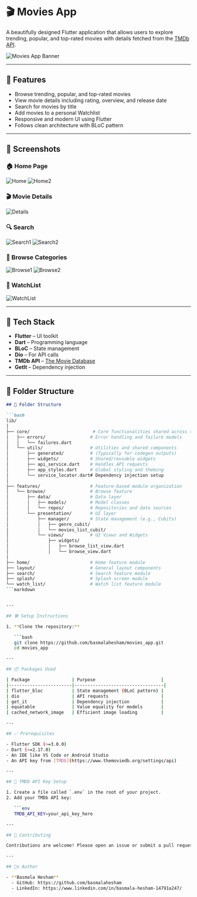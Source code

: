 # 🎬 Movies App

A beautifully designed Flutter application that allows users to explore trending, popular, and top-rated movies with details fetched from the [TMDb API](https://www.themoviedb.org/documentation/api).

![Movies App Banner](https://github.com/user-attachments/assets/6e665761-e6d9-411f-be5e-29812836b42c)

---

## 📱 Features

- Browse trending, popular, and top-rated movies
- View movie details including rating, overview, and release date
- Search for movies by title
- Add movies to a personal Watchlist
- Responsive and modern UI using Flutter
- Follows clean architecture with BLoC pattern

---

## 📸 Screenshots

### 🏠 Home Page
![Home](https://github.com/user-attachments/assets/cb3e8469-6662-40fb-b431-75bdc80cfaa8)
![Home2](https://github.com/user-attachments/assets/1e6ffed5-a02f-4da2-837f-77a202ffae15)

### 🎬 Movie Details
![Details](https://github.com/user-attachments/assets/5aa3d0f2-02db-418c-8a69-aec36d8c011e)

### 🔍 Search
![Search1](https://github.com/user-attachments/assets/e202b30f-f269-463c-8b70-a8091ef1b9a9)
![Search2](https://github.com/user-attachments/assets/d49f010e-86d9-43e6-ba1d-190115ac53b6)

### 📂 Browse Categories
![Browse1](https://github.com/user-attachments/assets/f35f09a6-2abd-486c-ae64-eb09dd27fcaf)
![Browse2](https://github.com/user-attachments/assets/50b012c5-48d9-4b3f-b99a-fcb317cf1547)

### 📌 WatchList
![WatchList](https://github.com/user-attachments/assets/c191100a-ae50-4383-aa4c-05d8b2bd9631)

---

## 🧰 Tech Stack

- **Flutter** – UI toolkit
- **Dart** – Programming language
- **BLoC** – State management
- **Dio** – For API calls
- **TMDb API** – [The Movie Database](https://www.themoviedb.org/documentation/api)
- **GetIt** – Dependency injection

---

## 📁 Folder Structure

```markdown
## 📁 Folder Structure

```bash
lib/
│
├── core/                        # Core functionalities shared across the app
│   ├── errors/                 # Error handling and failure models
│   │   └── failures.dart
│   └── utils/                  # Utilities and shared components
│       ├── generated/          # (Typically for codegen outputs)
│       ├── widgets/            # Shared/reusable widgets
│       ├── api_service.dart    # Handles API requests
│       ├── app_styles.dart     # Global styling and theming
│       └── service_locator.dart# Dependency injection setup
│
├── features/                   # Feature-based module organization
│   └── browse/                 # Browse feature
│       ├── data/               # Data layer
│       │   ├── models/         # Model classes
│       │   └── repos/          # Repositories and data sources
│       └── presentation/       # UI layer
│           ├── manager/        # State management (e.g., Cubits)
│           │   ├── genre_cubit/
│           │   └── movies_list_cubit/
│           └── views/          # UI Views and Widgets
│               ├── widgets/
│               │   ├── browse_list_view.dart
│               │   └── browse_view.dart
│
├── home/                       # Home feature module
├── layout/                     # General layout components
├── search/                     # Search feature module
├── splash/                     # Splash screen module
└── watch_list/                 # Watch list feature module
```markdown


---

## 🛠️ Setup Instructions

1. **Clone the repository:**

   ```bash
   git clone https://github.com/basmalahesham/movies_app.git
   cd movies_app

---

## 📦 Packages Used

| Package                | Purpose                         |
|------------------------|----------------------------------|
| flutter_bloc           | State management (BLoC pattern) |
| dio                    | API requests                    |
| get_it                 | Dependency injection            |
| equatable              | Value equality for models       |
| cached_network_image   | Efficient image loading         |

---

## ✅ Prerequisites

- Flutter SDK (>=3.0.0)  
- Dart (>=2.17.0)  
- An IDE like VS Code or Android Studio  
- An API key from [TMDb](https://www.themoviedb.org/settings/api)

---

## 🔑 TMDb API Key Setup

1. Create a file called `.env` in the root of your project.  
2. Add your TMDb API key:

   ```env
   TMDB_API_KEY=your_api_key_here

---

## 🤝 Contributing

Contributions are welcome! Please open an issue or submit a pull request.

---

## 🙋‍♀️ Author

- **Basmala Hesham**
  - GitHub: https://github.com/basmalahesham
  - LinkedIn: https://www.linkedin.com/in/basmala-hesham-14791a247/


